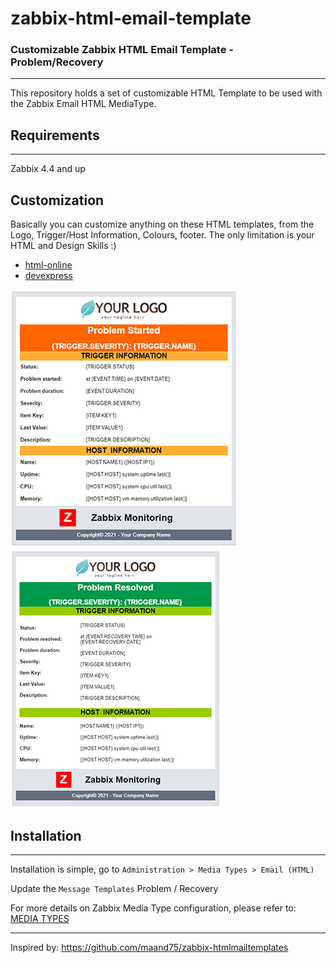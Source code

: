# zabbix-html-email-template

### Customizable Zabbix HTML Email Template - Problem/Recovery

---

This repository holds a set of customizable HTML Template to be used with the Zabbix Email HTML MediaType.

## Requirements

---
Zabbix 4.4 and up

## Customization

Basically you can customize anything on these HTML templates, from the Logo, Trigger/Host Information, Colours, footer. The only limitation is your HTML and Design Skills :)
- [html-online](https://html-online.com/editor/)
- [devexpress](https://demos.devexpress.com/ASPxHtmlEditorDemos/Features/General.aspx)

![problem](https://raw.githubusercontent.com/JulioZanette/zabbix-html-email-template/main/Images/Problem.png) ![recovery](https://raw.githubusercontent.com/JulioZanette/zabbix-html-email-template/main/Images/Recovery.png)
## Installation

---
Installation is simple, go to `Administration > Media Types > Email (HTML)`

Update the `Message Templates` Problem / Recovery

For more details on Zabbix Media Type configuration, please refer to: [MEDIA TYPES](https://www.zabbix.com/documentation/4.4/manual/config/notifications/media)


---
Inspired by: https://github.com/maand75/zabbix-htmlmailtemplates